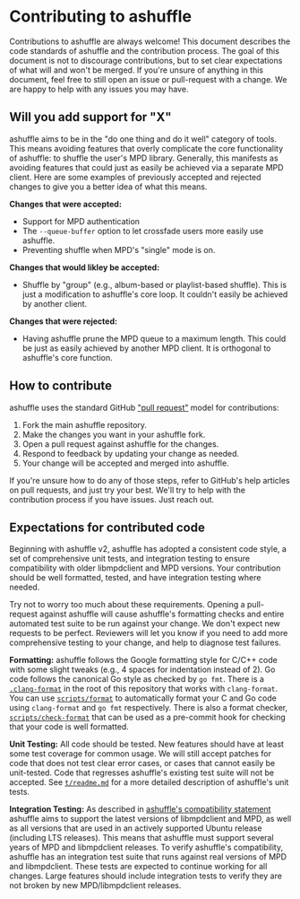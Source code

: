 # Contributing to ashuffle

Contributions to ashuffle are always welcome! This document describes the
code standards of ashuffle and the contribution process. The goal of this
document is not to discourage contributions, but to set clear expectations
of what will and won't be merged. If you're unsure of anything in this
document, feel free to still open an issue or pull-request with a change. We
are happy to help with any issues you may have.

## Will you add support for "X"

ashuffle aims to be in the "do one thing and do it well" category of tools.
This means avoiding features that overly complicate the core functionality of
ashuffle: to shuffle the user's MPD library. Generally, this manifests as
avoiding features that could just as easily be achieved via a separate MPD
client. Here are some examples of previously accepted and rejected changes to
give you a better idea of what this means.

**Changes that were accepted:**

* Support for MPD authentication
* The `--queue-buffer` option to let crossfade users more easily use ashuffle.
* Preventing shuffle when MPD's "single" mode is on.

**Changes that would likley be accepted:**

* Shuffle by "group" (e.g., album-based or playlist-based shuffle). This is
  just a modification to ashuffle's core loop. It couldn't easily be achieved
  by another client.

**Changes that were rejected:**

* Having ashuffle prune the MPD queue to a maximum length. This could be just
  as easily achieved by another MPD client. It is orthogonal to ashuffle's
  core function.

## How to contribute

ashuffle uses the standard GitHub ["pull request"][1] model for contributions:

1. Fork the main ashuffle repository.
2. Make the changes you want in your ashuffle fork.
3. Open a pull request against ashuffle for the changes.
4. Respond to feedback by updating your change as needed.
5. Your change will be accepted and merged into ashuffle.

If you're unsure how to do any of those steps, refer to GitHub's help articles
on pull requests, and just try your best. We'll try to help with the
contribution process if you have issues. Just reach out.

## Expectations for contributed code

Beginning with ashuffle v2, ashuffle has adopted a consistent code style,
a set of comprehensive unit tests, and integration testing to ensure
compatibility with older libmpdclient and MPD versions. Your contribution
should be well formatted, tested, and have integration testing where needed.

Try not to worry too much about these requirements. Opening a pull-request
against ashuffle will cause ashuffle's formatting checks and entire automated
test suite to be run against your change. We don't expect new requests to be
perfect. Reviewers will let you know if you need to add more comprehensive
testing to your change, and help to diagnose test failures.

**Formatting:** ashuffle follows the Google formatting style for C/C++ code
with some slight tweaks (e.g., 4 spaces for indentation instead of 2). Go
code follows the canonical Go style as checked by `go fmt`. There is a
[`.clang-format`](.clang-format) in the root of this repository that works with
`clang-format`.  You can use [`scripts/format`](scripts/format) to automatically
format your C and Go code using `clang-format` and `go fmt` respectively. There
is also a format checker, [`scripts/check-format`](scripts/check-format) that
can be used as a pre-commit hook for checking that your code is well formatted.

**Unit Testing:** All code should be tested. New features should have at least
some test coverage for common usage. We will still accept patches for code
that does not test clear error cases, or cases that cannot easily be
unit-tested. Code that regresses ashuffle's existing test suite will not be
accepted. See [`t/readme.md`](t/readme.md) for a more detailed description of
ashuffle's unit tests.

**Integration Testing:** As described in
[ashuffle's compatibility statement](readme.md#mpd-version-support) ashuffle
aims to support the latest versions of libmpdclient and MPD, as well as all
versions that are used in an actively supported Ubuntu release
(including LTS releases). This means that ashuffle must support several
years of MPD and libmpdclient releases. To verify ashuffle's compatibility,
ashuffle has an integration test suite that runs against real versions of
MPD and libmpdclient. These tests are expected to continue working for all
changes. Large features should include integration tests to verify they are
not broken by new MPD/libmpdclient releases.

[1]: https://help.github.com/en/articles/about-pull-requests
